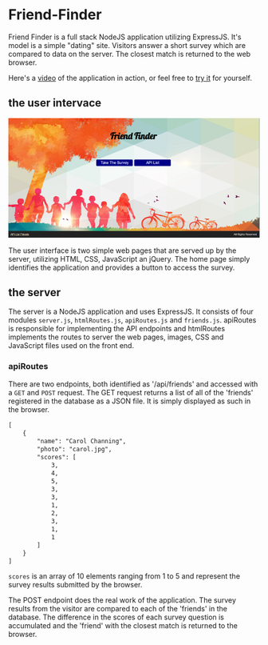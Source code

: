 # Friend-Finder

Friend Finder is a full stack NodeJS application utilizing ExpressJS.  It's model is a simple "dating" site.  Visitors answer a short survey which are compared to data on the server.  The closest match is returned to the web browser.

Here's a [video]() of the application in action, or feel free to [try it]() for yourself.

## the user intervace

![home page](/app/public/images/home.png)

The user interface is two simple web pages that are served up by the server, utilizing HTML, CSS, JavaScript an jQuery.  The home page simply identifies the application and provides a button to access the survey.

## the server

The server is a NodeJS application and uses ExpressJS.  It consists of four modules `server.js`, `htmlRoutes.js`, `apiRoutes.js` and `friends.js`.  apiRoutes is responsible for implementing the API endpoints and htmlRoutes implements the routes to server the web pages, images, CSS and JavaScript files used on the front end.

### apiRoutes

There are two endpoints, both identified as '/api/friends' and accessed with a `GET` and `POST` request.  The GET request returns a list of all of the 'friends' registered in the database as a JSON file.  It is simply displayed as such in the browser.

```
[
    {
        "name": "Carol Channing",
        "photo": "carol.jpg",
        "scores": [
            3,
            4,
            5,
            3,
            3,
            1,
            2,
            3,
            1,
            1
        ]
    }
]
```

`scores` is an array of 10 elements ranging from 1 to 5 and represent the survey results submitted by the browser.

The POST endpoint does the real work of the application.  The survey results from the visitor are compared to each of the 'friends' in the database.  The difference in the scores of each survey question is accumulated and the 'friend' with the closest match is returned to the browser.
